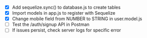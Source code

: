 - [x] Add sequelize.sync() to database.js to create tables
- [x] Import models in app.js to register with Sequelize
- [x] Change mobile field from NUMBER to STRING in user.model.js
- [ ] Test the /auth/signup API in Postman
- [ ] If issues persist, check server logs for specific error
